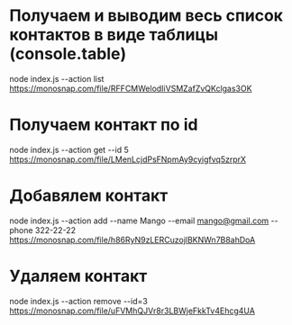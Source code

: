# Получаем и выводим весь список контактов в виде таблицы (console.table)

node index.js --action list
https://monosnap.com/file/RFFCMWelodIiVSMZafZvQKclgas3OK

# Получаем контакт по id

node index.js --action get --id 5
https://monosnap.com/file/LMenLcjdPsFNpmAy9cyigfvq5zrprX

# Добавялем контакт

node index.js --action add --name Mango --email mango@gmail.com --phone 322-22-22
https://monosnap.com/file/h86RyN9zLERCuzojlBKNWn7B8ahDoA

# Удаляем контакт

node index.js --action remove --id=3
https://monosnap.com/file/uFVMhQJVr8r3LBWjeFkkTv4Ehcg4UA
